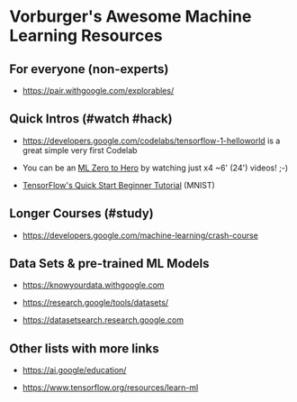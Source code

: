 # Vorburger's Awesome Machine Learning Resources

## For everyone (non-experts)

* https://pair.withgoogle.com/explorables/


## Quick Intros (#watch #hack)

* https://developers.google.com/codelabs/tensorflow-1-helloworld is a great simple very first Codelab

* You can be an [ML Zero to Hero](https://youtube.com/playlist?list=PLQY2H8rRoyvwWuPiWnuTDBHe7I0fMSsfO) 
  by watching just x4 ~6' (24') videos! ;-)

* [TensorFlow's Quick Start Beginner Tutorial](https://www.tensorflow.org/tutorials/quickstart/beginner) (MNIST)


## Longer Courses (#study)

* https://developers.google.com/machine-learning/crash-course


## Data Sets & pre-trained ML Models

* https://knowyourdata.withgoogle.com

* https://research.google/tools/datasets/

* https://datasetsearch.research.google.com


## Other lists with more links

* https://ai.google/education/

* https://www.tensorflow.org/resources/learn-ml
